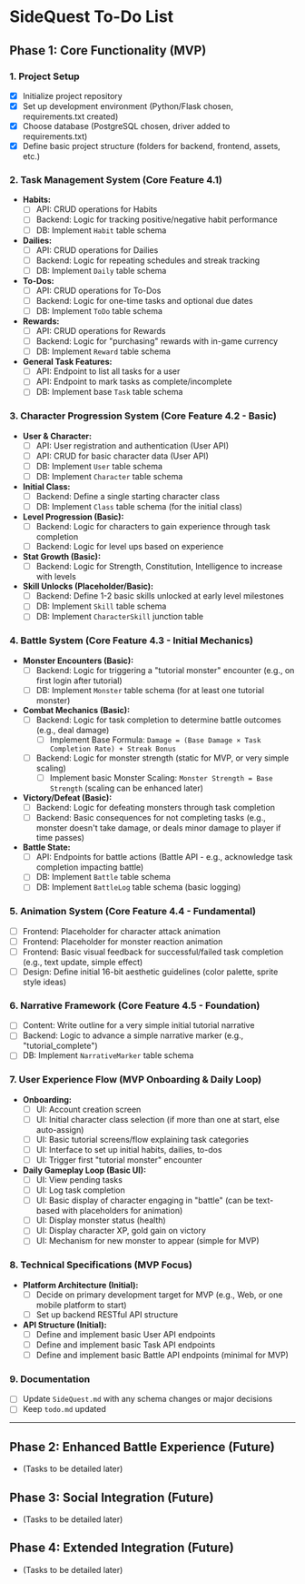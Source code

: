 # SideQuest To-Do List

## Phase 1: Core Functionality (MVP)

### 1. Project Setup
- [x] Initialize project repository
- [x] Set up development environment (Python/Flask chosen, requirements.txt created)
- [x] Choose database (PostgreSQL chosen, driver added to requirements.txt)
- [x] Define basic project structure (folders for backend, frontend, assets, etc.)

### 2. Task Management System (Core Feature 4.1)
- **Habits:**
    - [ ] API: CRUD operations for Habits
    - [ ] Backend: Logic for tracking positive/negative habit performance
    - [ ] DB: Implement `Habit` table schema
- **Dailies:**
    - [ ] API: CRUD operations for Dailies
    - [ ] Backend: Logic for repeating schedules and streak tracking
    - [ ] DB: Implement `Daily` table schema
- **To-Dos:**
    - [ ] API: CRUD operations for To-Dos
    - [ ] Backend: Logic for one-time tasks and optional due dates
    - [ ] DB: Implement `ToDo` table schema
- **Rewards:**
    - [ ] API: CRUD operations for Rewards
    - [ ] Backend: Logic for "purchasing" rewards with in-game currency
    - [ ] DB: Implement `Reward` table schema
- **General Task Features:**
    - [ ] API: Endpoint to list all tasks for a user
    - [ ] API: Endpoint to mark tasks as complete/incomplete
    - [ ] DB: Implement base `Task` table schema

### 3. Character Progression System (Core Feature 4.2 - Basic)
- **User & Character:**
    - [ ] API: User registration and authentication (User API)
    - [ ] API: CRUD for basic character data (User API)
    - [ ] DB: Implement `User` table schema
    - [ ] DB: Implement `Character` table schema
- **Initial Class:**
    - [ ] Backend: Define a single starting character class
    - [ ] DB: Implement `Class` table schema (for the initial class)
- **Level Progression (Basic):**
    - [ ] Backend: Logic for characters to gain experience through task completion
    - [ ] Backend: Logic for level ups based on experience
- **Stat Growth (Basic):**
    - [ ] Backend: Logic for Strength, Constitution, Intelligence to increase with levels
- **Skill Unlocks (Placeholder/Basic):**
    - [ ] Backend: Define 1-2 basic skills unlocked at early level milestones
    - [ ] DB: Implement `Skill` table schema
    - [ ] DB: Implement `CharacterSkill` junction table

### 4. Battle System (Core Feature 4.3 - Initial Mechanics)
- **Monster Encounters (Basic):**
    - [ ] Backend: Logic for triggering a "tutorial monster" encounter (e.g., on first login after tutorial)
    - [ ] DB: Implement `Monster` table schema (for at least one tutorial monster)
- **Combat Mechanics (Basic):**
    - [ ] Backend: Logic for task completion to determine battle outcomes (e.g., deal damage)
        - [ ] Implement Base Formula: `Damage = (Base Damage × Task Completion Rate) + Streak Bonus`
    - [ ] Backend: Logic for monster strength (static for MVP, or very simple scaling)
        - [ ] Implement basic Monster Scaling: `Monster Strength = Base Strength` (scaling can be enhanced later)
- **Victory/Defeat (Basic):**
    - [ ] Backend: Logic for defeating monsters through task completion
    - [ ] Backend: Basic consequences for not completing tasks (e.g., monster doesn't take damage, or deals minor damage to player if time passes)
- **Battle State:**
    - [ ] API: Endpoints for battle actions (Battle API - e.g., acknowledge task completion impacting battle)
    - [ ] DB: Implement `Battle` table schema
    - [ ] DB: Implement `BattleLog` table schema (basic logging)

### 5. Animation System (Core Feature 4.4 - Fundamental)
- [ ] Frontend: Placeholder for character attack animation
- [ ] Frontend: Placeholder for monster reaction animation
- [ ] Frontend: Basic visual feedback for successful/failed task completion (e.g., text update, simple effect)
- [ ] Design: Define initial 16-bit aesthetic guidelines (color palette, sprite style ideas)

### 6. Narrative Framework (Core Feature 4.5 - Foundation)
- [ ] Content: Write outline for a very simple initial tutorial narrative
- [ ] Backend: Logic to advance a simple narrative marker (e.g., "tutorial_complete")
- [ ] DB: Implement `NarrativeMarker` table schema

### 7. User Experience Flow (MVP Onboarding & Daily Loop)
- **Onboarding:**
    - [ ] UI: Account creation screen
    - [ ] UI: Initial character class selection (if more than one at start, else auto-assign)
    - [ ] UI: Basic tutorial screens/flow explaining task categories
    - [ ] UI: Interface to set up initial habits, dailies, to-dos
    - [ ] UI: Trigger first "tutorial monster" encounter
- **Daily Gameplay Loop (Basic UI):**
    - [ ] UI: View pending tasks
    - [ ] UI: Log task completion
    - [ ] UI: Basic display of character engaging in "battle" (can be text-based with placeholders for animation)
    - [ ] UI: Display monster status (health)
    - [ ] UI: Display character XP, gold gain on victory
    - [ ] UI: Mechanism for new monster to appear (simple for MVP)

### 8. Technical Specifications (MVP Focus)
- **Platform Architecture (Initial):**
    - [ ] Decide on primary development target for MVP (e.g., Web, or one mobile platform to start)
    - [ ] Set up backend RESTful API structure
- **API Structure (Initial):**
    - [ ] Define and implement basic User API endpoints
    - [ ] Define and implement basic Task API endpoints
    - [ ] Define and implement basic Battle API endpoints (minimal for MVP)

### 9. Documentation
- [ ] Update `SideQuest.md` with any schema changes or major decisions
- [ ] Keep `todo.md` updated

---

## Phase 2: Enhanced Battle Experience (Future)
- (Tasks to be detailed later)

## Phase 3: Social Integration (Future)
- (Tasks to be detailed later)

## Phase 4: Extended Integration (Future)
- (Tasks to be detailed later) 